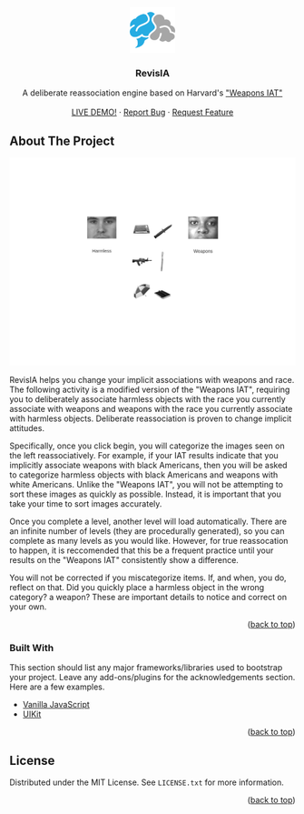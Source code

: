 <!-- PROJECT LOGO -->
<br />
<div align="center">
  <a href="https://github.com/othneildrew/Best-README-Template">
    <img src="img/favicon.png" alt="Logo" width="80" height="80">
  </a>

  <h3 align="center">RevisIA</h3>

  <p align="center">
    A deliberate reassociation engine based on Harvard's  <a href="https://implicit.harvard.edu/implicit/selectatest.html">"Weapons IAT"</a>
    <br />
    <br />
    <a href="https://iandraves.github.io/RevisIA/">LIVE DEMO!</a>
    ·
    <a href="https://github.com/iandraves/RevisIA/issues">Report Bug</a>
    ·
    <a href="https://github.com/iandraves/RevisIA/issues">Request Feature</a>
  </p>
</div>

<!-- ABOUT THE PROJECT -->

## About The Project

[![Product Name Screen Shot][product-screenshot]](https://example.com)

RevisIA helps you change your implicit associations with weapons and race. The following activity is a modified version of the "Weapons IAT", requiring you to deliberately associate harmless objects with the race you currently associate with weapons and weapons with the race you currently associate with harmless objects. Deliberate reassociation is proven to change implicit attitudes.

Specifically, once you click begin, you will categorize the images seen on the left reassociatively. For example, if your IAT results indicate that you implicitly associate weapons with black Americans, then you will be asked to categorize harmless objects with black Americans and weapons with white Americans. Unlike the "Weapons IAT", you will not be attempting to sort these images as quickly as possible. Instead, it is important that you take your time to sort images accurately.

Once you complete a level, another level will load automatically. There are an infinite number of levels (they are procedurally generated), so you can complete as many levels as you would like. However, for true reassocation to happen, it is reccomended that this be a frequent practice until your results on the "Weapons IAT" consistently show a difference.

You will not be corrected if you miscategorize items. If, and when, you do, reflect on that. Did you quickly place a harmless object in the wrong category? a weapon? These are important details to notice and correct on your own.

<p align="right">(<a href="#top">back to top</a>)</p>

### Built With

This section should list any major frameworks/libraries used to bootstrap your project. Leave any add-ons/plugins for the acknowledgements section. Here are a few examples.

-   [Vanilla JavaScript]()
-   [UIKit](https://getuikit.com/)

<p align="right">(<a href="#top">back to top</a>)</p>

<!-- LICENSE -->

## License

Distributed under the MIT License. See `LICENSE.txt` for more information.

<p align="right">(<a href="#top">back to top</a>)</p>

<!-- MARKDOWN LINKS & IMAGES -->

[product-screenshot]: img/screenshot.png
